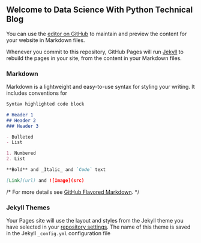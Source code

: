 ## Welcome to Data Science With Python Technical Blog

You can use the [editor on GitHub](https://github.com/niteen11/datasciencewithpython/edit/master/README.md) to maintain and preview the content for your website in Markdown files.

Whenever you commit to this repository, GitHub Pages will run [Jekyll](https://jekyllrb.com/) to rebuild the pages in your site, from the content in your Markdown files.

### Markdown

Markdown is a lightweight and easy-to-use syntax for styling your writing. It includes conventions for

```markdown
Syntax highlighted code block

# Header 1
## Header 2
### Header 3

- Bulleted
- List

1. Numbered
2. List

**Bold** and _Italic_ and `Code` text

[Link](url) and ![Image](src)
```

/* For more details see [GitHub Flavored Markdown](https://guides.github.com/features/mastering-markdown/). */ 

### Jekyll Themes

Your Pages site will use the layout and styles from the Jekyll theme you have selected in your [repository settings](https://github.com/niteen11/datasciencewithpython/settings). The name of this theme is saved in the Jekyll `_config.yml` configuration file


